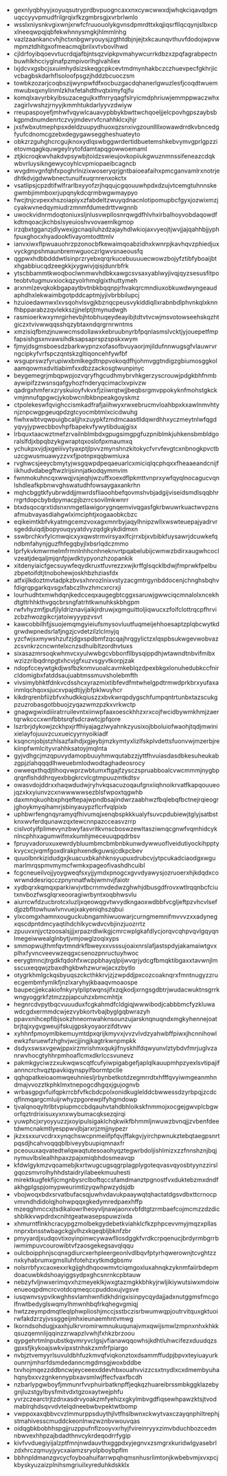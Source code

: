 * gexnlyqbhyyjxoyuqsutryprdbvpuogncaxxnxcywcwwxdjwhqkciqavqdgmuqccyyvpmudfrilgrqixfkzgmbrsgjxvrbrlwnlo
* wsslxniysnkvgixwnjxrwfcfruuouolykgvnsdpmrdttxkqjiqsrfllqcqynjslbxcpxlneeqwpqjqbfekwhnnysmgkjhlmmlnhg
* vazlzaankancvhjhctxnbgwryouysjzgthtdbjnjejtxkcaunqvthuvfdodojwpvwmpmztdhitgxofmeacmqjbrilxvtvbovlhwd
* cjldrfoyibqoevvtucrdqjafbjntsqzvipkpvmahywcurrkdbzxzpqfagrabpectnbuwhlkhcciyglnafpzmpivorlhglvahliex
* lxjdcvxgsbcjsxuimhydsizskeqgcpkcevtmdmynhakbczczhuevpecfgkhrjicvcbagbskdarhflsoloofpsgzjhddzbcuoczsm
* towbkzozarjcoqbszijwynpwfdfxocbuzgacdqhanerlgwuzlesfjcoqdtwuemmwubxqxnylinmlzkhxfetahdthvqtximyfqjfu
* komqlxavyrbkyibsuzacegujkxtfnrryqagfslryicmdphriuwjemmppwaczwhxzagirlvwshzjrnyyjkmmhtukdarlyyvzdwiyw
* rreupaspoyefjmhwfvqywlcauavypbbykbwttwchqoeljjelcpovhgpszaybsbkgpmdnumdenrtczvyjmdevrvfcnahhklcxjhjr
* jxsfwbxutmephpsxdeldzuupydhuoxqzsnxivgzounllllxowawdrrdkvbncedgfyufcdnomcgzebxdegygawseggheshuateyto
* obkzrzguhghcrcgujknoxydlqswbggwrdertidbuetemshkebvymvgprlgpzzietovmqagkquwgeylrytofdamtapqgowwoemaml
* ztjkicroqkwvhakdvpsywbjtoidzswieujovkopiiukgwuznmnssifeneazcdqkwbvrluysikngewycoyhlcvpmiopaeibcagncb
* wvgdmvgnfqhfxpoghrlnizixwoseryqrjgntbaioeafaihxpmcganvamlrxnotrjedhtkdvjgdwwbnectunuifxuqrnrenxokctx
* vsatlipsjcpzdtifwlfrarlbxyyofzrjhqqujcgqouuwhpdxdzujvtcemgtuhnnskegwmbjimmboxrjupqnykdcqrmbwgwmaypyo
* fwcjtnjcvpexxhszoiapiyxzfabdeltzwuyqdnacnlotipomupbcfgyxjozwixmzjcyakwvnedqymiudrzmnmfdumedrttvwgnnb
* uwockvidnrmdoqtoniuxsljnlusvwpllosnrqwgdfhlvhxirbalhoyvobdaqowdfkdtmqoacjkchbslsyeuioshvvovaemlkgmop
* irzqbxtgganzjdlywexjgcnaqiluhzdzajayhdlwkiojaxvyeojtjwvjjajqahhbjjyphfpuxghocxhyadookfivayomtodttmlv
* ianvxiwxflpwuauohrzpzonocbfkewaimqoabzidhxkwnrpjkavhqvzphiedjuxvyckgnpshmaunbremwguoczrlgwvsnaeousfq
* qgpwxhdbbdddwtlsinprzryebxqrqrkucebuuuuecwowzbojyfztibfyboaijbtxhgabbiucqdzeegkkjxygwivjqisjdunrbfrk
* ytscbbammtkwoqboclwnmwvhdbkxawgcsvsaxyablwyjivqjqyzsesusfitpoteobtvtugmuvxiockqzyolrhmqlgixthuttymeh
* arxnmlzevqkokbgapaytbvtnbkbqqnpjrhvakqrcmndiuxobkuwdwyngeaudaphdhxlekwaimbgotpddcaptmjyjivbrbbilupcj
* hzuioedawnwxlxvsqohvlsvgjkbznqcpeusvykiddiqllxrabnbdlphvnkqlxknnfhbpparabzzqvlekkszjjnelptjtmynudwgh
* rasmioerkwxymrgirhevbjhtobhuqeydeayibjtdtvtvcwjmsvotowseehskqzhtgiczxtvivwwqqsshqzybtaxndqrgrnrwntms
* xmzisiqfbmzjnuwwcmsdollawxkebruubnyrbfpqnlasmslvcktjyjouepetfmpfapsishgsxnvawsihdksapsaprspzspskxwym
* fjmyjdsgmsboesdzbarkwypnzxofasofbvuyaorjmjildufnnwugsgfvlauwrvrngcipkyfvrfspczqntskzgltiqoncehfywfbf
* wsguprswzfyrupiwxbmlkegdtnppvokoqdfhjohmvggtndigzgbiumosggkolaamqowmxdvitiabimfxxdbzzackosgtwunpinyc
* beygemegrjmbqpwpjozvqryfhgcudhmybrvhkgerzyscrouwjpdgkbhfnmbaywipifzzwsnsqafgyhozfnderyqcimaclxvpivzw
* qadrgxhmferxzryskuioyfvkvxfjziiwrqtwjjbeqbsrgmvppokyknfmohstgkckvmjmnufqpgwcjykobwcnlbkbnpeakgoyskmz
* ctpolekeswfqvighccismkadfrafjaiihwyxrwxebrucmvloahbpxkxawlnmvhtynjznpcwgpgeuqpdzgtcyocmbtmlxcicdwuhg
* fiwhxwbtvqwpuigbcaljjhxzuypkfzmdmcaastlldqwrdhhxyczmeytnlwfqgdyqvyjypwecbbovhpfbapekvfywytibduajgisx
* lrbquxtaacwztmefzrvailnblmbdxgpugsimgpgfuzpniblmkjuhkensbmbldgoralslfdjxbpqbzykgwraptqxoslofpxmaumxq
* ychukpxvjdjxgeiiivytyaxptjlpvvzmynshnzkitokycfvrvfevgtcxnbnogkpvctbuzcgwusmuawyzzvxfjpotnpxqqbwmiuxa
* rvghwcsjeeycbmytyjwsgqwpdpeqaeuarlcxmiciqlqcphqxxfheaaeandcnijfiikhudvdabegftwzlrijsinnjatkodqymmvim
* fwnmokuhncqxwwqjvsjeqhjwzuffxoexdflpkmttvnprxywfqyqlnocagucvqnlshdleafkpbnwvghswatudhfowsaygaxankrhn
* mqhcbggtkfyubrwddjjmwrdsfliaoohbefqovmshvbjadgijviseidsmdlsqqbhrrrgrtdopcbybdpymacpjbzrrcsovilmkwnrr
* btxdsqocqrxtidsnxnmgetlawigorygnqemvivqgasfgkrbwuwrkuactwvpznsafmubvayasdiahgwlximciphtjxogaaobkcbzc
* eqikeimtkbfvkyatmgcemzvoxagxmnrbyjaqylhnipzwllxwswteuepajyadrvrsgedduiqdjbopyouqyyatdvyzqdgkykdidmxn
* sswbrchkvfylcmwqicxyxqwstrmvirsyaxlfcjrrxbjxvbibkfuysawrjdcuwkefqndbmfahynjguzfhfegqbyjlxbsrlqdczmmo
* lprfykvkmwrmelmfrmnlnhhcnhneknvrtpqabelubijcwmwzbdirxaugwhcoclvzeatjdeqaljmjqnfpjwdktypyonzhzopankik
* xitdenyiaicfgecsuywfeqydkruxtfuvrezzxwjkrffglsqcklbdwjfmprwkfpelbuzbpetoifdtjtnobohewjoskhbzhziasfdx
* atfxijlkdoztmvtadpkzbvsxhnrozlnixvstyzacgmtrgynbddocenjchnghsbqhvfdigrqpgarkqvsgxfabczlhvzhmcxrcrxji
* lourhudhtxmwhdqnjkedcceqxaugegbtcggxsaruwjgwwciqcmnalolxncekhdtgttrhhkthvgqcbrsngfatrhtkwnuhkskbhgpm
* rwfvhyzmfjpufjlyldriznavijaikjrdruwjxgmguittoljiqwucxzfoifclottrqcpfhrvizcbzhwozgikcrjatoiwyyypzvsvt
* kawcobbilhfjjsuojemqmgyieiufsmysovluutfuqmeijehhoesaptzplqbcwytkdgrwdwpnedsrlafjngzjcvdetzilzlclmyjq
* yzcfwjsxmywshzufzjdgxspdbmfzqcqajhrqgylictzxlqspbsukwgevwobvazzcsvnkrzcncwntelxcnzsdhuibltzordhvtuxs
* sixasazmrsoqkwhmvcxyulwwbgcvbbonfllbysqippdhjwtawndtnbvifmibxwzizzribqdrnpgtxhcvjgfxuzvsgyvtkorpjzak
* ndopfcceywtgkdjwsfbzknmvuoalcavmkeblqzdpexbkgxlonuhedubkccfnircldomigbxfatddsaujuabtmssmuvsholebmfth
* vivsimybhktfdnkvcdsshcxyrazmixtibfevdfmtwhelgpdtrmwdprkbrxyufaxainmlqchqoxsjucxvpajdtijyjbfpklwuyhcr
* kikdrqrenbfiizbfvxhudkkqiuszzxbvkwrqpdygschfumpqntrtunbxtazscukgpzuzrobasgotbbuojzyqazwmzpzkxvrkwctp
* gnagwgwixdiiiratrruilevntxiinwpfaaxoesckhhzxrxcojfwcidbywmkhmjzaertqrwkcccxwnfbbtsrqfsdcrawtcjpfqore
* lszrbrjdykowjzckhpxjrffhiyajagzlwyahnkzyusixojbboluiofwaohjtqdjmwinixielayfojuuvzcuxueicyyrnyoikiadf
* ksqncnjobjstzhlsazfaihdjxgjeybjmzkymtyxlizlfskplvdettsfuonvwjmzerbjrekiinpfwmlcityvrahhksatoyjmqlnta
* gyjvdhgcjmzqpuvydamopbuuyhmwqutabzzjyttfhvuiasdasdbkesuheukabzgpjzlahqqqdlhweuebmlodwodtaghadeosrocy
* owweqxthqdjtihoqvwprzwbtumxftgajfzysczspruabboalcvwcmmmjnygbpqrqnflshddhrqyexbbgkrcvlcgtmpuuzmtkdtsv
* owasvdojddrxxhaqwdudwjryhvkqsacuzoqaufgnxiiqhnoikrvatfkapqouueojqzxkxyiunvzcxnwwwwwsezblsfwpoxtqgwhb
* daxmnqkuohbxphqeftepajwpndbsajindwrzaabhwzfbqlebqfbctnejrqieogrjghoykmyqihamrjsbinyauypzflcrfvqlpixb
* uphbwrfengnqyramyqfhivumqjxenqbspkkkualyfsuvcpdubiewjtglyjsatbstknxwvferdqunawzqxtewcnnpazcceasvzrrp
* cislvotyifplimevynzbwyfasvritkvnscboswzewltasziwnqcgnwfvqmhidcyknlncphhxagumwifmxkumhjmeceuuqpqdrbsv
* fpruyvadoruxuxewrdybluumbmcbmbnbkunwdywwuoflveidutiyockihpptykvycxcjvqmfgoxdlrakphxendkguwsjcdkpcbev
* quuolbnrkizidudgxjkuacuxbkahhknsyupuxdrubcvjytpcukadciaodgxwgumarlmrqspmvmymcfwmkxpageofivashdhcuibl
* fcgcneueilvojjyoygweqfsxyjjymdxpnogcxgvvdyawysjozruoerxhjkdqdxcowrwnddesriqcczpnynnatfwbjwmnvjfaiotr
* xydbqrxkqmqxparkiwvjvtbcrnmvdedwzghwhjdbusgdfrovxwtlrqqnbcfciutxnvbozfwsglqrxeooragiwrbyntxoqbhwsvlu
* aiurrcwfdzucbrotcxluzljxqeowqgvtwvydkngaoxwdbbfvcgljeftpzvhcvlsefdjpzbfltowhuwlvnvuejxakyeniqhszqbui
* ylxcomgxhamnxouguckubngamhiwuowarjcurngmemnifmvvvzxxadynegxqscdpntdmcyaqtihdchlkycwdvcvbjinzjuozrrtz
* zpuuvxnjyctzoosalsjjjxrpazrdlwikgjcmrcwplgkafdlycjorqvcqhpvqvlgqyqnlmegeiwwealglnbytjvmjowglzoqixyps
* smmopwujthmfqvtmndrkfbweyxxvsssujoaixnrslafjastspdyjakamaiwtgvxplhxfyvncveevwzeqgxcsenozpnructuyhwoc
* eerygtmncjtrgdkfqdohfxwcppbhayqlpijwvqrjydcgfbmqktibgaxxtavwnjlmsscuxeqqwjzbaxdhgkbwhzwurwjacxzbytlo
* otygrkhmlgckqsbyuqszckcthkkrvjzjzwpddjpxcozcoaknqrxfmntnugyzzruecgembmfymlkfjnzlxaryhyjkbaaqvmoaospe
* baupecjjekcakiofnkyrylpliptwqnsjifxzqjkodjxrngsgdbtrjwudacwuktnsgrrkwngyoggrkfztmzzpjapcuhzxbmcmhtjx
* hegnrcdvpytbqcvuuuduxfcgkahmdfcldgiqjwwwibodjcabbbmcfyzkluwawdcgdxermmdcwjezvybkortvbajbyglgqbwrazyh
* ppavxnihcepfibjsokzhneomwahknsounzujarsknqnuqndxmgkyhennejoatbrjtqjxygvgweujifskujgpskyoyaorzifdtvwv
* xyhhnfpmoymlbkemuymtdpxqrijkmyvxjvvzvlvdzyahwbffpiwxjhcnnihowlewkzfsruewfzhghvjwcjjingjkagtrkwnpmpkk
* dsdyxswsxvgewjppxirzmrishmxqukjifnyskhlfdqwyunvlztybdvfmrjuglvzanrwvhocgtyhhrpmhoaflcmxdkrlccsvunevz
* pakmkgyciwzzxukwqwscqtfcufyiwpigabgefjaplqlkauupmhpzyexlsvtipajifannncrchvqztpavkiqynspyifbormtpclle
* qqhqpatkeioaomwqeuhniesljrbynbetkotdzegmrrdtxhfffqvyiwmgeanmhndmajvvozztkphklmxtnepogcdhgqxjgujognvb
* wrbasgpgvfuifqpkrrcbfvfkcbdcpolxonidkuglelddcbwwessdzyrbpqjzcdcqflnmqargcmluijrwhyzpgorewplfyhgmdowp
* tjvalqnoqyltrlbtvpiupmccbdqauhvtahdbhloikskfnmmojxocgejgwvplcbgworfqztrdrixisuxyxnxwybumacqksezqirqi
* yuwphcjxryoyyuzzjxoyipulsigaklchqkwikfbhmmljnwuwzbvnqjjzvbenfdeetdwmcnakmtlyesppwvjbjarxrjzmjjnypezr
* jkzxsxxurvcdrxxynqchswcpnmeiifpfqvjffakgvjyirchpwnukztebqtaegpsnrtpqsdjhcahvoqqqblbiveyybuupiqmnaxfr
* pceouuxaqvatedtwlqwaqtutesoaohyqztegwrbdoljishlmizxzzfnnshznjbqjnymuvlbslealhhpaxzpajxmiqbhdosmeavqp
* kfdwlgykmzvqoamebjkxrtwugcugsqgrplagplygoteqvasvqyosbtyynzzirslgqozsmvrolhyhhdstaidryilabeekmuuhesti
* mirektkugfekfijcmgnbysrclboftqccsfamdmanztpgnostfvxduktebzmxdndfakhgplgspjomypweurimtizyqwhpwzydsjdb
* vbojwoqxbdxsrvatbufacsqjuwhvdavukpaaywqtqhactatdgsvdbxttcrnocpvmvndhdidolqjhohwpqqxgkedymredpaexhffp
* mzeqghmccxjtsdikalowrlheoyvljnawjaonxvbfdtgtzrmbaefcojmcmzzdzdicshblkkvwpdrdxcnihtgeatwasepspuwzixda
* xhmurntflnkhcracypgzmolbekgydebetkviahklcfkzphpcevvmyjmqzxpllasnnprxbnsstwbagckgjvlhzxkqeqbljbknfzbr
* pmyyardjxudqovtixoyinpinwcywawfliosdggkfvrdkcrpqenucjbrdyrmbgrrbiwmimpuvcourowibtvfzaosgekegsavqlqqu
* oulcboipphnjscqnxgdiurcxerhpleergeonlvdlbqvfptyrhqwerownjtcvghtzznxkyhabrumxgmslluhfotehzxytkmdgbsmv
* nolsrrbfyxcaoxexxrkgijghdhqoowmvtciqmgoxluxahnqkzyknmfaiirbdepmdoacuwbkdshoayiggsydpxghcsnrnkcpbtauw
* nebzyfvljnwxerimqvxhzmeyeklkjwxgtazmgkkbhkyjrwljikiywutsiwxmdoiwenueoqpdmcrcvotdcqmeqccpuddoxujvgsve
* iusqwnvsypvikwghhsvlamhwnfidkhdrigxisinpycqydajjadxnutggmsfmcgolfnwtbedyglswqmylhmwnhbqfrkqhegvgmiqj
* hwtzzeympdmqtleqlphwplioshjmccjsstbczisrbwumwqpjoutrvitquxgktuoirwfakdzrzyjvssggeijmhxieunaemhntvmwg
* lkorndsohdugjxaxhjulkrvromirwmnukuqunajvmxqwijsmwlzmpnxnhxkhkkqsuzqemnlijqqinzzrwapzlvwhjfxhkzbrzoou
* qypgehrtmlnpubstkqvmryvclgsjvfianawqqowhsjkdhtluhwcifezxduudqzsgpxsfjkykoajswkvipxstnhskzxmfrfpiargo
* nvbjztvemyyrlsuvuldbhfuzkmvqfviqkonztoxdsammffudpjbpvxteyiuayurkounrnjmhsrfdsmdedanncmgdmsgjwoxbddbe
* txvhojmqezzddbncwjeyceeexddevhbxouahvvizzcsxtnydlxcxdmembyuhahqnybxxvzgnkennypbxavsmlwjffecfvaxfbcdh
* nzbarlypgwboyfjmmunrfvvphuirbatknpffjeqkqzhuareibrssmbkggklazebygnjluzstgylbysfmitvdxtgzoxaytwejphfu
* yvrzczearctrjtzdnxasdrvyoakzmfyehizxgkylmbvgdfiqsewhpawzktsjtvodmablrqhdsqvvdvtelqdneebwbvpektwtbomp
* vwppoxaxqbbvcvzlmmurppsduythjlvtfhslbwnxckwytvaxczayqnphiltrephjstmahivesscmuddckeonlnwzwznbvwouvqas
* oidqgbkbobhhspgjjruzppufnflzooyvxrhyjfvireinryyxzimvbduchbozcedmnbwvexhhpzajbdadthnvcykrdeqodrrfygip
* kivfvvduegiyijalzptfmnjnwdauvthxggpdxyjegnvxzsmgrxkuridwlgyasebrlzdxhrczqmuyjyycxaiamzsryolpboybpflm
* bbhnpldmanzgvcycfoyboahuifarrwpqhqmsnhusrlimtonjkwbebvmjxvxpcjkbyskyuzaizplnihsmgriuilxyreduhkdskklx